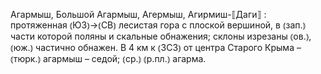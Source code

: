 ---
---

Агармыш, Большой Агармыш, Агермыш, Агирмиш-⟦Даги⟧
: протяженная ⦅ЮЗ⦆→⦅СВ⦆ лесистая гора с плоской вершиной, в ⦅зап.⦆ части которой поляны и скальные обнажения; склоны изрезаны ⦅ов.⦆, ⦅юж.⦆ частично обнажен. В 4 км к ⦅ЗСЗ⦆ от центра Старого Крыма – ⦅тюрк.⦆ агармыш – седой; ⦅ср.⦆ ⦅р.пл.⦆ агарма.
